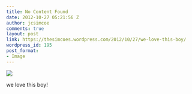 ```yaml
---
title: No Content Found
date: 2012-10-27 05:21:56 Z
author: jcsimcoe
comments: true
layout: post
link: https://thesimcoes.wordpress.com/2012/10/27/we-love-this-boy/
wordpress_id: 195
post_format:
- Image
---
```


![](https://thesimcoes.files.wordpress.com/2012/10/tumblr_mcjdkl5eek1qbwpqvo1_1280.jpg)

we love this boy!
